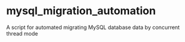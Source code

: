 # mysql_migration_automation
A script for automated migrating MySQL database data by concurrent thread mode
